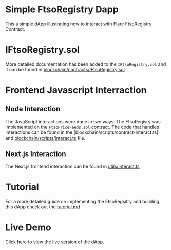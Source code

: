 # Simple FtsoRegistry Dapp
This a simple dApp illustrating how to interact with Flare FtsoRegistry Contract.

# IFtsoRegistry.sol
More detailed documentation has been added to the `IFtsoRegistry.sol` and it can be found in [blockchain/contracts/IFtsoRegistry.sol](https://github.com/gconnect/FtsoRegistry-Dapp/blob/master/blockchain/contracts/IFtsoRegistry.sol)

# Frontend Javascript Interraction

## Node Interaction
The JavaScript interactions were done in two ways. The FtsoRegisry was implemented on the `FtsoPriceFeeds.sol` contract. The code that handles interactions can be found in the [blockchain/scripts/contract-interact.ts] and [blockchain/scripts/interact.ts]() file.

## Next.js Interaction
The Next.js frontend interaction can be found in [utils/interact.ts]()

# Tutorial
For a more detailed guide on implementing the FtsoRegsitry and building this dApp check out the [tutorial.md](https://github.com/gconnect/FtsoRegistry-Dapp/blob/master/tutorial.md)

# Live Demo
Click [here](https://ftsoregistry.vercel.app/) to view the live version of the dApp. 

